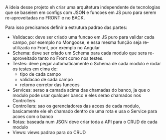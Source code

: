 A ideia desse projeto eh criar uma arquitetura independente de tecnologias que se baseiem em configs com JSON e funcoes em JS puro para serem re-aproveitadas no FRONT e no BACK.

Para isso precisamos definir a estrutura padrao das partes:

- Validacao: deve ser criado uma funcao em JS puro para validar cada campo, por exemplo no Mongoose, e essa mesma função seja re-utilizada no Front, por exemplo no Angular
- Schema: deve ser criado um Schema para cada modulo que sera re-aproveitado tanto no Front como nos testes.
- Testes: deve pegar automaticamente o Schema de cada modulo e rodar os testes em cima de:
    + tipo de cada campo
    + validacao de cada campo
    + retorno corretor das funcoes
- Services: serao a camada acima das chamadas do banco, ja que o modulo pode usar qualquer banco e eles serao chamados nos Controllers
- Controllers: sao os gerenciadores das acoes de cada modulo, basicamente ele eh chamado dentro de uma rota e usa o Service para acoes com o banco
- Rotas: baseada num JSON deve criar toda a API para o CRUD de cada modulo
- Views: views padrao para do CRUD